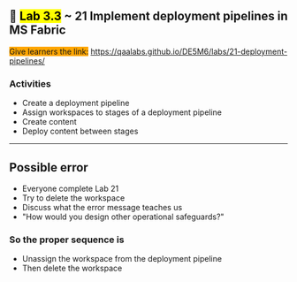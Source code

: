 ## 🧪 <mark>Lab 3.3</mark> ~ 21 Implement deployment pipelines in MS Fabric

<span style="background-color: orange;">Give learners the link:</span> https://qaalabs.github.io/DE5M6/labs/21-deployment-pipelines/

### Activities

- Create a deployment pipeline
- Assign workspaces to stages of a deployment pipeline
- Create content
- Deploy content between stages

---

## Possible error

- Everyone complete Lab 21
- Try to delete the workspace
- Discuss what the error message teaches us
- "How would you design other operational safeguards?"

### So the proper sequence is

- Unassign the workspace from the deployment pipeline
- Then delete the workspace
